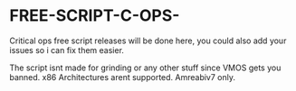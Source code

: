 # FREE-SCRIPT-C-OPS-
Critical ops free script releases will be done here, you could also add your issues so i can fix them easier.

The script isnt made for grinding or any other stuff since VMOS gets you banned.
x86 Architectures arent supported.
Amreabiv7 only.
